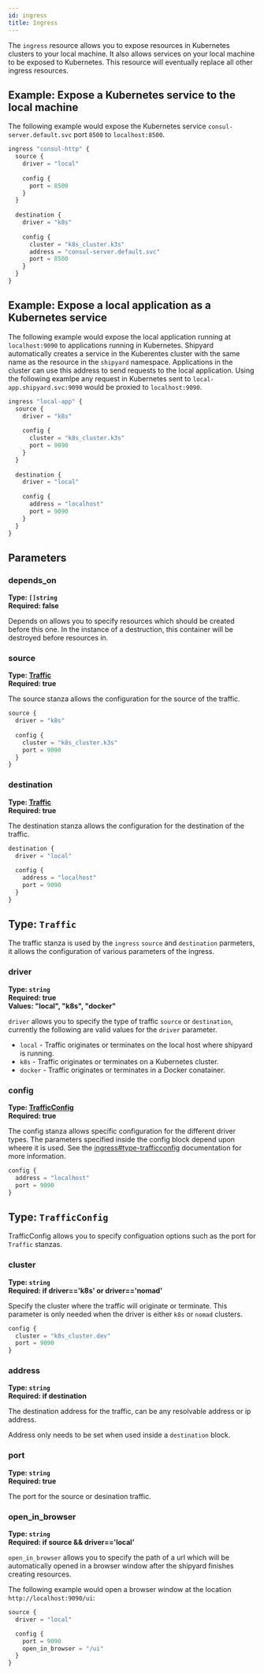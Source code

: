 ```yaml
---
id: ingress
title: Ingress
---
```


The `ingress` resource allows you to expose resources in Kubernetes clusters to your local 
machine. It also allows services on your local machine to be exposed to Kubernetes. This resource
will eventually replace all other ingress resources.

## Example: Expose a Kubernetes service to the local machine

The following example would expose the Kubernetes service `consul-server.default.svc` port `8500` to `localhost:8500`.

```javascript
ingress "consul-http" {
  source {
    driver = "local"
    
    config {
      port = 8500
    }
  }
  
  destination {
    driver = "k8s"
    
    config {
      cluster = "k8s_cluster.k3s"
      address = "consul-server.default.svc"
      port = 8500
    }
  }
}
```

## Example: Expose a local application as a Kubernetes service

The following example would expose the local application running at `localhost:9090` to applications running in 
Kubernetes. Shipyard automatically creates a service in the Kuberentes cluster with the same name
as the resource in the `shipyard` namespace. Applications in the cluster can use this address to send requests
to the local application. Using the following examlpe any request in Kubernetes sent to `local-app.shipyard.svc:9090`
would be proxied to `localhost:9090`. 

```javascript
ingress "local-app" {
  source {
    driver = "k8s"
    
    config {
      cluster = "k8s_cluster.k3s"
      port = 9090
    }
  }
  
  destination {
    driver = "local"
    
    config {
      address = "localhost"
      port = 9090
    }
  }
}
```

## Parameters

### depends_on 
**Type: `[]string`**  
**Required: false**

Depends on allows you to specify resources which should be created before this one. In the instance of a destruction, this container will be destroyed before
resources in.

### source
**Type: [Traffic](ingress#type-traffic)**  
**Required: true**

The source stanza allows the configuration for the source of the traffic.

```javascript
source {
  driver = "k8s"
  
  config {
    cluster = "k8s_cluster.k3s"
    port = 9090
  }
}
```

### destination
**Type: [Traffic](ingress#type-traffic)**  
**Required: true**

The destination stanza allows the configuration for the destination of the traffic.

```javascript
destination {
  driver = "local"
  
  config {
    address = "localhost"
    port = 9090
  }
}
```

## Type: `Traffic`

The traffic stanza is used by the `ingress` `source` and `destination` parmeters, it allows the configuration
of various parameters of the ingress.

### driver 
**Type: `string`**  
**Required: true**  
**Values: "local", "k8s", "docker"**  

`driver` allows you to specify the type of traffic `source` or `destination`, currently the following are valid values for the `driver` 
parameter.

* `local` - Traffic originates or terminates on the local host where shipyard is running. 
* `k8s` - Traffic originates or terminates on a Kubernetes cluster.
* `docker` - Traffic originates or terminates in a Docker conatainer.

### config 
**Type: [TrafficConfig](ingress#type-trafficconfig)**  
**Required: true**

The config stanza allows specific configuration for the different driver types. The parameters
specified inside the config block depend upon wheere it is used. See the [ingress#type-trafficconfig](TrafficConfig)
documentation for more information.

```javascript
config {
  address = "localhost"
  port = 9090
}
```


## Type: `TrafficConfig`

TrafficConfig allows you to specify configuation options such as the port for `Traffic` stanzas.

### cluster
**Type: `string`**  
**Required: if driver=='k8s' or driver=='nomad'**

Specify the cluster where the traffic will originate or terminate. This parameter is only needed when
the driver is either `k8s` or `nomad` clusters.

```javascript
config {
  cluster = "k8s_cluster.dev"
  port = 9090
}
```

### address
**Type: `string`**  
**Required: if destination**

The destination address for the traffic, can be any resolvable address or ip address.

Address only needs to be set when used inside a `destination` block.

### port
**Type: `string`**  
**Required: true**

The port for the source or desination traffic.

### open_in_browser
**Type: `string`**  
**Required: if source && driver=='local'**

`open_in_browser` allows you to specify the path of a url which will be automatically opened in a browser
window after the shipyard finishes creating resources.

The following example would open a browser window at the location `http://localhost:9090/ui`:

```javascript
source {
  driver = "local"

  config {
    port = 9090
    open_in_browser = "/ui"
  }
}
```
